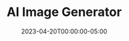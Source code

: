 ---
layout: ext_single
title: AI Image Generator
slug: ai-image-generator
desc: Integrate DALL-E in your streams.
category: utilities
date: '2023-04-20T00:00:00-05:00'
permalink: extensions/utilities/:slug
download_url: https://christinak.itch.io/ai-image-generator
developer_name: Christina K.
developer_url: https://christinak.itch.io
icon_local: image_generator_ico.png
trailer: https://www.youtube.com/embed/7XYyDKLiqA8
screenshots_local: image_generator_deck.png
version: 1.0
sammi_version: '2023.1.1^'
platform: Any
overview: |
  
    Allows you to generate and edit AI images with simple SAMMI commands. 

    ##### Features  

    **Generating images**
    - Generate new image(s) based on a prompt with DALL-E 2 or DALL-E 3 models
    - Generate image variation(s) based on a provided image
    - Generate image edit(s) based on a provided image and mask. 

    **Saving Images**
    - Saves the generated image(s) to URL or to a file. 

    **Verifying Prompts**
    - Verify the prompt is safe before generating an image (0 cost)

    **User friendly**
    - Lots of checks implemented to avoid sending invalid parameters to Open API
    - Automatically generates new file names to prevent overwriting old files
    - Saves image URLs or file paths in an array within the button for easy access
    - All image URLs are also saved in a text file to prevent loss in case of crashes

    ##### Important information
    - DALL-E is a paid service, it requires an OpenAI account and a credit card
    - See pricing info here: [https://openai.com/pricing](https://openai.com/pricing)
    - You must monitor your own usage and set usage limits (described in the setup guide)
 
    *By installing this extension you're agreeing to be monitoring your own usage and cost, and NOT using the extension (i.e. uninstalling it from Bridge) if you notice a high usage. In that case, please report it to Christina on Itch or Discord.*   

    *Icon generated by OpenAI*

setup: |


    <div class="alert alert-warning mt-2" role="alert">DALL-E is a paid service, it requires an OpenAI account and a credit card. Please set usage limits and monitor your usage via <a href='https://platform.openai.com/account/limits'>OpenAI dashboard</a>.</div>

    1. Install the extension. You can follow the [Extension Install Guide](https://sammi.solutions/extensions/install).
    2. Setup your INIT button
       - `API Key`: 
            1. Navigate to [https://platform.openai.com](https://platform.openai.com)
            2. Login or create a new account
            3. Navigate to [API Keys](https://platform.openai.com/api-keys)
            4. Create a new secret key
            5. Copy paste the key in the Open AI API box in the INIT button
            6. Set up your payment method in the [Billing section](https://platform.openai.com/settings/organization/billing/overview) and add credits to your balance or enable auto-recharge
            7. Set your [usage limits](https://platform.openai.com/settings/organization/limits)

    <div class="alert alert-info mt-2" role="alert">Image generation can take a while. Adjust your delays for the following commands accordingly, 60 seconds or more is recommended to account for high traffic.</div> 

    ##### DALL-E Generate
    Generates a new image based on a prompt, uses DALL-E 2 model. 

    | Box Name | Description|
    |-------|--------|
    Prompt	|The image description, the more detailed the better, max 1000 characters
    Amount|	Amount of images to generate, between 1-10
    Size	|Size of the generated image
    Response|	Save the image as a file or as a URL. If saving it as a file, it will be saved in your SAMMI folder/Ext/image generations. To prevent files from being accidentally overridden, the filename is automatically generated in the following format: `DALL·E {timestamp} - {truncated prompt}_{index}.png`
    Save As Variable|	Variable to save the result into, won't be set at all if generating failed. If saving the image as a file, it will be an array containing all image file paths. If saving the image as a URL, it will be an array containing all image URLs
    Save as Variable (status) | Variable to save the status result into. If the request succeeds, it will be set to `1`, if not, it will be set to `0`
    {:class='table table-secondary w-auto table-hover text-break'}	

    ##### DALL-E 3 Generate
    Generates a new image based on a prompt, uses DALL-E 3 model. 

    | Box Name | Description| 
    |-------|--------|
    Prompt	| The image description, the more detailed the better, max 1000 characters
    Amount	| Amount of images to generate. Currently only 1 image is supported
    Quality | The quality of the image. Hd creates images with finer details and greater consistency across the image.
    Size	| Size of the generated image
    Style |  Vivid causes the model to lean towards generating hyper-real and dramatic images. Natural causes the model to produce more natural, less hyper-real looking images. 
    Response |	Save the image as a file or as a URL. If saving it as a file, it will be saved in your SAMMI folder/Ext/image generations. To prevent files from being accidentally overridden, the filename is automatically generated in the following format: `DALL·E {timestamp} - {truncated prompt}_{index}.png`
    Save As Variable |	Variable to save the result into, won't be set at all if generating failed. If saving the image as a file, it will be an array containing all image file paths. If saving the image as a URL, it will be an array containing all image URLs
    Save as Variable (status) | Variable to save the status result into. If the request succeeds, it will be set to `1`, if not, it will be set to `0`
    {:class='table table-secondary w-auto table-hover text-break' }	


    ##### DALL-E Variations
    Generates image variations based on the supplied image. Uses DALL-E 2 model.


    | Box Name | Description| 
    |-------|--------|
    Image File Path|	The image to use as the basis for the variation(s). Must be a valid PNG file, less than 4MB, and square
    Amount	|Amount of images to generate, between 1-10
    Size|	Size of the generated image
    Response	|Save the image as a file or as a URL. If saving it as a file, it will be saved in your SAMMI folder/Ext/image generations. To prevent files from being accidentally overridden, the filename is automatically generated in the following format: `DALL·E Variations {timestamp} - {filename}_{index}.png`
    Save As Variable|	Variable to save the result into. If saving the image as a file, it will be an array containing all image file paths. If saving the image as a URL, it will be an array containing all image URLs
    Save as Variable (status)|	Variable to save the status result into. If the request succeeds, it will be set to `1`, if not, it will be set to `0`
    {:class='table table-secondary w-auto table-hover text-break' }	

    ##### DALL-E Edit
    Creates an edited or extended image given an original image and a prompt. Uses DALL-E 2 model.

    | Box Name | Description| 
    |-------|--------|
    Image File Path|	The image to edit, must be a valid PNG file, less than 4MB, and square
    Mask File Path	|An additional image whose fully transparent areas indicate where the image should be edited. Must be a valid PNG file, less than 4MB, and square |
    | Prompt | The desired image description, max 1000 characters |
    | Amount | Amount of images to generate, between 1-10 |
    | Size | Size of the generated image |
    | Response | Save the image as a file or as a URL. If saving it as a file, it will be saved in your SAMMI folder/Ext/image generations. To prevent files from being accidentally overridden, the filename is automatically generated in the following format: `DALL·E {timestamp} - {originalFileName}_{index}.png` |
    | Save As Variable | Variable to save the result into. If saving the image as a file, it will be an array containing all image file paths. If saving the image as a URL, it will be an array containing all image URLs |
    | Save as Variable (status) | Variable to save the status result into. If the request succeeds, it will be set to `1` (succeeded), if not, it will be set to `0` (failed) |
    {:class='table table-secondary w-auto table-hover text-break' }


    ##### DALL-E Verify Prompt
    Verifies the prompt is safe before attempting to generate an image. This is a free endpoint.  

    The response will contain an object with detailed categories and their scores.
    The easiest way to see if the prompt has been tagged is to check the `flagged` key. 

    | Box Name | Description|
    Prompt  | The prompt to verify
    Save As Variable  | Variable names to save the result into 
    | Save as (result) | Variable name to save the status of the response. If the request succeeds, it will be set to `1` (succeeded), if not, it will be set to `0` (failed) |
    {:class='table table-secondary w-auto table-hover text-break' }
privacy_collect: false
---